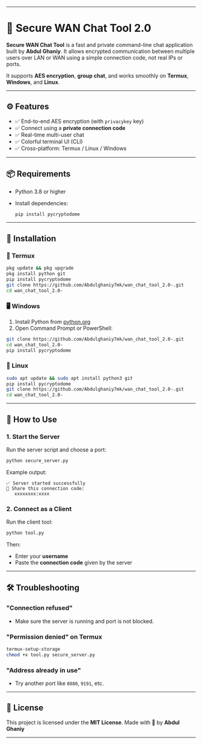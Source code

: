 
---

# 💬 Secure WAN Chat Tool 2.0

**Secure WAN Chat Tool** is a fast and private command-line chat application built by **Abdul Ghaniy**. It allows encrypted communication between multiple users over LAN or WAN using a simple connection code, not real IPs or ports.

It supports **AES encryption**, **group chat**, and works smoothly on **Termux**, **Windows**, and **Linux**.

---

## ⚙️ Features

* ✅ End-to-end AES encryption (with `privacykey` key)
* ✅ Connect using a **private connection code**
* ✅ Real-time multi-user chat
* ✅ Colorful terminal UI (CLI)
* ✅ Cross-platform: Termux / Linux / Windows

---

## 📦 Requirements

* Python 3.8 or higher
* Install dependencies:

  ```bash
  pip install pycryptodome
  ```

---

## 📲 Installation

### 📱 Termux

```bash
pkg update && pkg upgrade
pkg install python git
pip install pycryptodome
git clone https://github.com/Abdulghaniy7mk/wan_chat_tool_2.0-.git
cd wan_chat_tool_2.0-
```

### 🖥️ Windows

1. Install Python from [python.org](https://www.python.org/downloads/)
2. Open Command Prompt or PowerShell:

```bash
git clone https://github.com/Abdulghaniy7mk/wan_chat_tool_2.0-.git
cd wan_chat_tool_2.0-
pip install pycryptodome
```

### 🐧 Linux

```bash
sudo apt update && sudo apt install python3 git
pip install pycryptodome
git clone https://github.com/Abdulghaniy7mk/wan_chat_tool_2.0-.git
cd wan_chat_tool_2.0-
```

---

## 🚀 How to Use

### 1. Start the Server

Run the server script and choose a port:

```bash
python secure_server.py
```

Example output:

```
✅ Server started successfully
🔗 Share this connection code:
   xxxxxxxx:xxxx
```

### 2. Connect as a Client

Run the client tool:

```bash
python tool.py
```

Then:

* Enter your **username**
* Paste the **connection code** given by the server

---

## 🛠️ Troubleshooting

### "Connection refused"

* Make sure the server is running and port is not blocked.

### "Permission denied" on Termux

```bash
termux-setup-storage
chmod +x tool.py secure_server.py
```

### "Address already in use"

* Try another port like `8080`, `9191`, etc.

---

## 📝 License

This project is licensed under the **MIT License**.
Made with 💙 by **Abdul Ghaniy**

---
